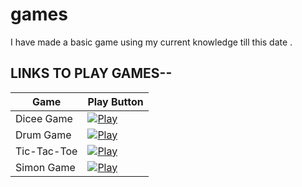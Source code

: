 # games
I have made a basic game using my current knowledge till this date .

<h2>LINKS TO PLAY GAMES--</h2>


| Game          | Play Button |
|---------------|-------------|
| Dicee Game     | [![Play](https://img.shields.io/badge/Play-AliceBlue?style=for-the-badge&logo=playstation&logoColor=white)](https://singh-odyssey.github.io/games/dicee%20game/) |
| Drum Game     | [![Play](https://img.shields.io/badge/Play-AliceBlue?style=for-the-badge&logo=playstation&logoColor=white)](https://singh-odyssey.github.io/games/drum%20game/) |
| Tic-Tac-Toe   | [![Play](https://img.shields.io/badge/Play-AliceBlue?style=for-the-badge&logo=playstation&logoColor=white)](https://singh-odyssey.github.io/games/tik-tak-toe/) |
| Simon Game    | [![Play](https://img.shields.io/badge/Play-AliceBlue?style=for-the-badge&logo=playstation&logoColor=white)](https://singh-odyssey.github.io/games/simon%20game/) |

